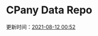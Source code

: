# CPany Data Repo

<!-- START_SECTION: update_time -->
更新时间：[2021-08-12 00:52](https://www.timeanddate.com/worldclock/fixedtime.html?msg=Fetch+data&iso=20210812T005233&p1=237)
<!-- END_SECTION: update_time -->
